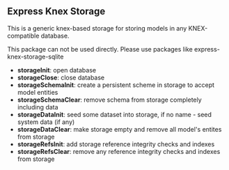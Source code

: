 ## Express Knex Storage

This is a generic knex-based storage for storing models in any KNEX-compatible database.

This package can not be used directly. Please use packages like express-knex-storage-sqlite    

  * **storageInit**: open database
  * **storageClose**: close database
  * **storageSchemaInit**: create a persistent scheme in storage to accept model entities
  * **storageSchemaClear**: remove schema from storage completely including data
  * **storageDataInit**: seed some dataset into storage, if no name - seed system data (if any)
  * **storageDataClear**: make storage empty and remove all model's entites from storage
  * **storageRefsInit**: add storage reference integrity checks and indexes
  * **storageRefsClear**: remove any reference integrity checks and indexes from storage
